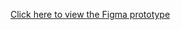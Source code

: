 [Click here to view the Figma prototype](https://www.figma.com/proto/nXPFF0AOdBq5VMnbcxUEwh/MovieNight_User?node-id=38-122&starting-point-node-id=38%3A122&t=Ix2wrplYblTxqYaM-1)
